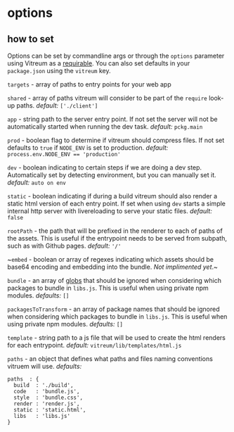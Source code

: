 # options


## how to set

Options can be set by commandline args or through the `options` parameter using Vitreum as a [requirable](). You can also set defaults in your `package.json` using the `vitreum` key.



`targets` - array of paths to entry points for your web app

`shared` - array of paths vitreum will consider to be part of the `require` look-up paths. _default:_ `['./client']`

`app` - string path to the server entry point. If not set the server will not be automatically started when running the dev task. _default:_ `pckg.main`

`prod` - boolean flag to determine if vitreum should compress files. If not set defaults to `true` if `NODE_ENV` is set to production. _default:_ `process.env.NODE_ENV == 'production'`

`dev` - boolean indicating to certain steps if we are doing a dev step. Automatically set by detecting environment, but you can manually set it. _default:_ `auto on env`

`static` - boolean indicating if during a build vitreum should also render a static html version of each entry point. If set when using `dev` starts a simple internal http server with livereloading to serve your static files. _default:_ `false`

`rootPath` - the path that will be prefixed in the renderer to each of paths of the assets. This is useful if the entrypoint needs to be served from subpath, such as with Github pages. _default:_ `'/'`

~`embed` - boolean or array of regexes indicating which assets should be base64 encoding and embedding into the bundle. *Not implimented yet*.~

`bundle` - an array of [globs]() that should be ignored when considering which packages to bundle in `libs.js`. This is useful when using private npm modules. _defaults:_ `[]`

`packagesToTransform` - an array of package names that should be ignored when considering which packages to bundle in `libs.js`. This is useful when using private npm modules. _defaults:_ `[]`

`template` - string path to a js file that will be used to create the html renders for each entrypoint. _default:_ `vitreum/lib/templates/html.js`

`paths` - an object that defines what paths and files naming conventions vitruem will use. _defaults:_

```
paths  : {
  build  : './build',
  code   : 'bundle.js',
  style  : 'bundle.css',
  render : 'render.js',
  static : 'static.html',
  libs   : 'libs.js'
}
```
